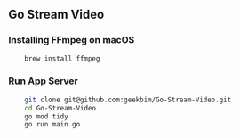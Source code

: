 ## Go Stream Video

### Installing FFmpeg on macOS
```sh
    brew install ffmpeg
```

### Run App Server
```sh
    git clone git@github.com:geekbim/Go-Stream-Video.git
    cd Go-Stream-Video
    go mod tidy
    go run main.go
```
